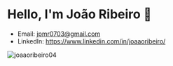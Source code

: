 # Hello, I'm João Ribeiro 👋

- Email: jpmr0703@gmail.com 
- LinkedIn: https://www.linkedin.com/in/joaaoribeiro/

![joaaoribeiro04](https://github-readme-stats.vercel.app/api?username=joaaoribeiro04&show_icons=true&theme=radical)
